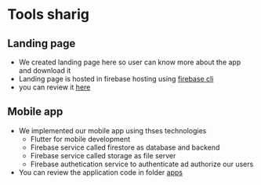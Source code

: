 # Tools sharig
## Landing page

- We created landing page here so user can know more about the app and download it
- Landing page is hosted in firebase hosting using [firebase cli](https://firebase.google.com/docs/cli#install_the_firebase_cli)
- you can review it [here](https://tools-sharing-f91a6.web.app/)

## Mobile app

- We implemented our mobile app using thses technologies
   + Flutter for mobile development
   + Firebase service called firestore as database and backend
   + Firebase service called storage as file server
   + Firebase authetication service to authenticate ad authorize our users
- You can review the application code in folder [apps](app/)

